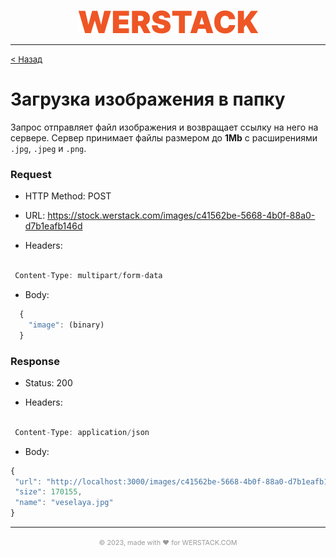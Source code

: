 <p align="center">
  <img src="./WERSTACK.png" alt="WERSTACK-PLATFORM">
</p>

---

<font size="2"><a href="../README.md">< Назад</a></font>

# Загрузка изображения в папку

Запрос отправляет файл изображения и возвращает ссылку на него на сервере. Сервер принимает файлы размером до **1Mb** с расширениями ```.jpg```, ```.jpeg``` и ```.png```.

### Request

 + HTTP Method: POST
 
 + URL: https://stock.werstack.com/images/c41562be-5668-4b0f-88a0-d7b1eafb146d

 + Headers: 
 ```javascript

  Content-Type: multipart/form-data

 ```

 + Body:
```javascript
  {
    "image": (binary)
  }
```

### Response

 + Status: 200

 + Headers: 
 ```javascript

  Content-Type: application/json

 ```

 + Body:
 ```javascript
{
  "url": "http://localhost:3000/images/c41562be-5668-4b0f-88a0-d7b1eafb146d/veselaya.jpg",
  "size": 170155,
  "name": "veselaya.jpg"
}
```

---

<p align="center">
  <font size="2" color="#999999"><small>© 2023, made with ❤ for WERSTACK.COM</small></font>
</p>